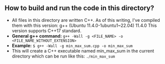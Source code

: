## How to build and run the code in this directory?
- All files in this directory are written C++. As of this writing, I've compiled them with this version: g++ (Ubuntu 11.4.0-1ubuntu1~22.04) 11.4.0
  This version supports C++17 standard.
- **General g++ command:** `g++ -Wall -g <FILE_NAME> -o <FILE_NAME_WITHOUT_EXTENSION>`
- **Example:** `$ g++ -Wall -g min_max_sum.cpp -o min_max_sum`
- This will create a C++ executable named min_max_sum in the current directory which can be run like this: `./min_max_sum`
